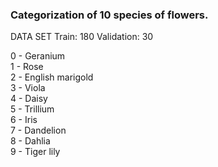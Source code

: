 ### Categorization of 10 species of flowers.

DATA SET
Train: 180
Validation: 30

0 - Geranium <br/>
1 - Rose<br/>
2 - English marigold<br/>
3 - Viola<br/>
4 - Daisy<br/>
5 - Trillium<br/>
6 - Iris<br/>
7 - Dandelion<br/>
8 - Dahlia<br/>
9 - Tiger lily<br/>
